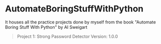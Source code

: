 # AutomateBoringStuffWithPython
It houses all the practice projects done by myself from the book "Automate Boring Stuff With Python" by AI Sweigart

> Project 1: Strong Password Detector
              Version: 1.0.0
